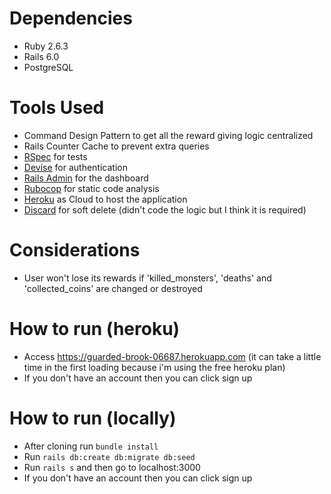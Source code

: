 # Dependencies
- Ruby 2.6.3
- Rails 6.0
- PostgreSQL

# Tools Used
- Command Design Pattern to get all the reward giving logic centralized
- Rails Counter Cache to prevent extra queries
- [RSpec](https://rspec.info/) for tests
- [Devise](https://github.com/plataformatec/devise) for authentication
- [Rails Admin](https://github.com/sferik/rails_admin) for the dashboard
- [Rubocop](https://github.com/rubocop-hq/rubocop) for static code analysis
- [Heroku](https://www.heroku.com/) as Cloud to host the application
- [Discard](https://github.com/jhawthorn/discard) for soft delete (didn't code the logic but I think it is required)

# Considerations
- User won't lose its rewards if 'killed_monsters', 'deaths' and 'collected_coins' are changed or destroyed

# How to run (heroku)
- Access https://guarded-brook-06687.herokuapp.com (it can take a little time in the first loading because i'm using the free heroku plan)
- If you don't have an account then you can click sign up

# How to run (locally)

- After cloning run ```bundle install```
- Run ```rails db:create db:migrate db:seed```
- Run ```rails s``` and then go to localhost:3000
- If you don't have an account then you can click sign up

